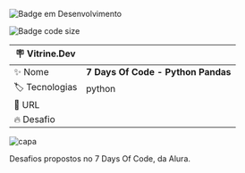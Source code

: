 ![Badge em Desenvolvimento](http://img.shields.io/static/v1?label=STATUS&message=EM%20DESENVOLVIMENTO&color=GREEN&style=for-the-badge)

![Badge code size](https://img.shields.io/github/languages/code-size/fab-souza/7DaysOfCode-Python_Pandas)

| :placard: Vitrine.Dev |    |
| -------------  | --- |
| :sparkles: Nome        | **7 Days Of Code - Python Pandas**
| :label: Tecnologias | python
| :rocket: URL         | 
| :fire: Desafio     |

![capa](https://user-images.githubusercontent.com/67301805/235231091-305c5353-564d-433b-a68b-e0bb2133546b.jpg)

Desafios propostos no 7 Days Of Code, da Alura.
